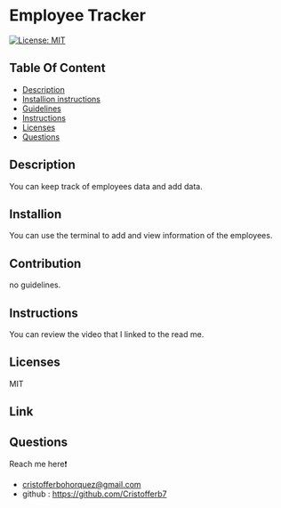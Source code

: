 # Employee Tracker
  [![License: MIT](https://img.shields.io/badge/License-MIT-yellow.svg)](https://opensource.org/licenses/MIT)

  ## Table Of Content
  - [Description](#description)
  - [Installion instructions](#installation)
  - [Guidelines](#contribution)
  - [Instructions](#instructions)
  - [Licenses](#licenses)
  - [Questions](#questions)
  
  
  ## Description 
  You can keep track of employees data and add data.

  ## Installion 
  You can use the terminal to add and view information of the employees.

  ## Contribution 
  no guidelines.

  ## Instructions
  You can review the video that I linked to the read me. 

  ## Licenses 
  MIT 

  ## Link 



  ## Questions
  Reach me here❗   
  - cristofferbohorquez@gmail.com
  - github : https://github.com/Cristofferb7
